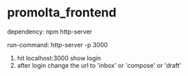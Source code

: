 # promolta_frontend

dependency:
	npm
	http-server

run-command: http-server -p 3000

1. hit localhost:3000 show login
2. after login change the url to 'inbox' or 'compose' or 'draft'